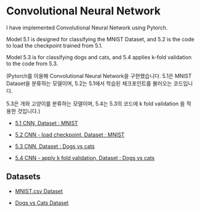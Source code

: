 # Convolutional Neural Network


I have implemented Convolutional Neural Network using Pytorch.  

Model 5.1 is designed for classifying the MNIST Dataset, and 5.2 is the code to load the checkpoint trained from 5.1.  

Model 5.3 is for classifying dogs and cats, and 5.4 applies k-fold validation to the code from 5.3.  

(Pytorch를 이용해 Convolutional Neural Network을 구현했습니다. 5.1은 MNIST Dataset을 분류하는 모델이며, 5.2는 5.1에서 학습된 체크포인트를 불러오는 코드입니다.  

5.3은 개와 고양이를 분류하는 모델이며, 5.4는 5.3의 코드에 k fold validation 을 적용한 것입니다.)



- [5.1 CNN, Dataset : MNIST](5_CNN/5.1_CNN_MNIST.py)

- [5.2 CNN - load checkpoint, Dataset : MNIST](5_CNN/5.2_CNN_MNIST_load_ckpt.py)    

- [5.3 CNN, Dataset : Dogs vs cats](5_CNN/5.3_CNN_dogs_vs_cats.py)   

- [5.4 CNN - apply k fold validation, Dataset : Dogs vs cats](5_CNN/5.4_CNN_dogs_vs_cats_k_fold_validation.py)    




## Datasets  

- [MNIST.csv Dataset](https://www.kaggle.com/datasets/oddrationale/mnist-in-csv)  

- [Dogs vs Cats Dataset](https://www.kaggle.com/competitions/dogs-vs-cats/data)

